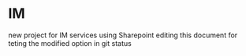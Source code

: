 # IM
new project for IM services using Sharepoint
 editing this document for teting the modified option in git status
